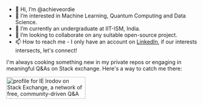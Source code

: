 - 👋 Hi, I’m @achieveordie
- 👀 I’m interested in Machine Learning, Quantum Computing and Data Science.
- 🌱 I’m currently an undergraduate at IIT-ISM, India.
- 💞️ I’m looking to collaborate on any suitable open-source project.
- 📫 How to reach me - I only have an account on [LinkedIn](www.linkedin.com/in/sagarmishra910), if our interests intersects, let's connect!

I'm always cooking something new in my private repos or engaging in meaningful Q&As on Stack exchange. Here's a way to catch me there: 

<a href="https://stackexchange.com/users/11808400/ie-irodov"><img src="https://stackexchange.com/users/flair/11808400.png" width="208" height="58" alt="profile for IE Irodov on Stack Exchange, a network of free, community-driven Q&amp;A sites" title="profile for IE Irodov on Stack Exchange, a network of free, community-driven Q&amp;A sites" /></a>
